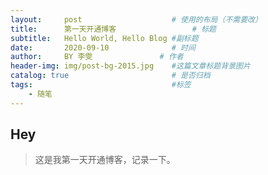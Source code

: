 ```yaml
---
layout:     post   				    # 使用的布局（不需要改）
title:      第一天开通博客 				# 标题 
subtitle:   Hello World, Hello Blog #副标题
date:       2020-09-10 				# 时间
author:     BY 李雯				# 作者
header-img: img/post-bg-2015.jpg 	#这篇文章标题背景图片
catalog: true 						# 是否归档
tags:								#标签
    - 随笔
---
```


## Hey
>这是我第一天开通博客，记录一下。
